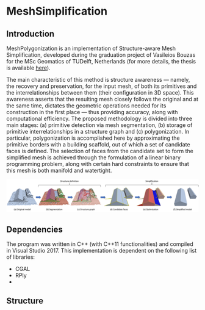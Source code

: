 # MeshSimplification
## Introduction

MeshPolygonization is an implementation of Structure-aware Mesh Simplification, developed during the graduation project of Vasileios Bouzas for the MSc Geomatics of TUDelft, Netherlands (for more details, the thesis is available [here](https://repository.tudelft.nl/islandora/object/uuid%3Aa0faf1a6-9815-4828-9186-a4a16119c71c?collection=education)).

The main characteristic of this method is structure awareness — namely, the recovery and preservation, for the input mesh, of both its primitives and the interrelationships between them (their configuration in 3D space). This awareness asserts that the resulting mesh closely follows the original and at the same time, dictates the geometric operations needed for its construction in the first place — thus providing accuracy, along with computational efficiency. The proposed methodology is divided into three main stages: (a) primitive detection via mesh segmentation, (b) storage of primitive interrelationships in a structure graph and (c) polygonization. In particular, polygonization is accomplished here by approximating the primitive borders with a building scaffold, out of which a set of candidate faces is defined. The selection of faces from the candidate set to form the simplified mesh is achieved through the formulation of a linear binary programming problem, along with certain hard constraints to ensure that this mesh is both manifold and watertight.

![](images/overview.png)

## Dependencies
The program was written in C++ (with C++11 functionalities) and compiled in Visual Studio 2017. This implementation is dependent on the following list of libraries:

* CGAL
* RPly
*



## Structure
